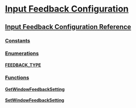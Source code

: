 # [Input Feedback Configuration](input-feedback-configuration-portal.md)
## [Input Feedback Configuration Reference](input-feedback-configuration-reference.md)
### [Constants](constants.md)
### [Enumerations](enumerations.md)
#### [FEEDBACK_TYPE](/windows/desktop/api/winuser/ne-winuser-tagfeedback_type)
### [Functions](functions.md)
#### [GetWindowFeedbackSetting](/windows/desktop/api/Winuser/nf-winuser-getwindowfeedbacksetting)
#### [SetWindowFeedbackSetting](/windows/desktop/api/Winuser/nf-winuser-setwindowfeedbacksetting)

